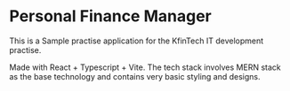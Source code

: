 # Personal Finance Manager

This is a Sample practise application for the KfinTech IT development practise.

Made with React + Typescript + Vite. The tech stack involves MERN stack as the base technology and contains very basic styling and designs.